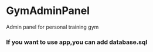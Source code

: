 # GymAdminPanel
Admin panel for personal training gym

<h3>If you want to use app,you can add database.sql</h3>
